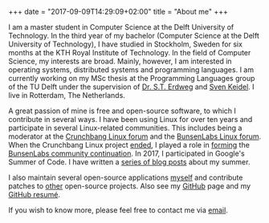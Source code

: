 +++
date = "2017-09-09T14:29:09+02:00"
title = "About me"
+++

I am a master student in Computer Science at the Delft University of Technology.
In the third year of my bachelor (Computer Science at the Delft University of
Technology), I have studied in Stockholm, Sweden for six months at the KTH Royal
Institute of Technology. In the field of Computer Science, my interests are
broad. Mainly, however, I am interested in operating systems, distributed
systems and programming languages.  I am currently working on my MSc thesis at
the Programming Languages group of the TU Delft under the supervision of [Dr.
S.T. Erdweg](www.erdweg.org) and [Sven Keidel](https://svenkeidel.de). I live in
Rotterdam, The Netherlands.

A great passion of mine is free and open-source software, to which I contribute
in several ways. I have been using Linux for over ten years and participate in
several Linux-related communities. This includes being a moderator at the
[Crunchbang Linux forum](http://crunchbang.org/forums/index.php) and the
[BunsenLabs Linux forum](https://forums.bunsenlabs.org/index.php). When the
Crunchbang Linux project
[ended](http://crunchbang.org/forums/viewtopic.php?id=38916), I played a role in
[forming](http://crunchbang.org/forums/viewtopic.php?id=39049) the [BunsenLabs
community continuation](https://www.bunsenlabs.org/). In 2017, I participated in
Google's Summer of Code. I have written a [series of blog posts](/series/gsoc/)
about my summer.

I also maintain several open-source applications [myself](/projects/) and
contribute patches to [other](/contributions/) open-source projects. Also see my
[GitHub](https://github.com/Hjdskes) page and my [GitHub
resumé](https://resume.github.io/?Hjdskes).

If you wish to know more, please feel free to contact me via
[email](mailto:hjdskes@gmail.com).
